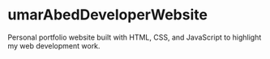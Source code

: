 # umarAbedDeveloperWebsite
Personal portfolio website built with HTML, CSS, and JavaScript to highlight my web development work.
